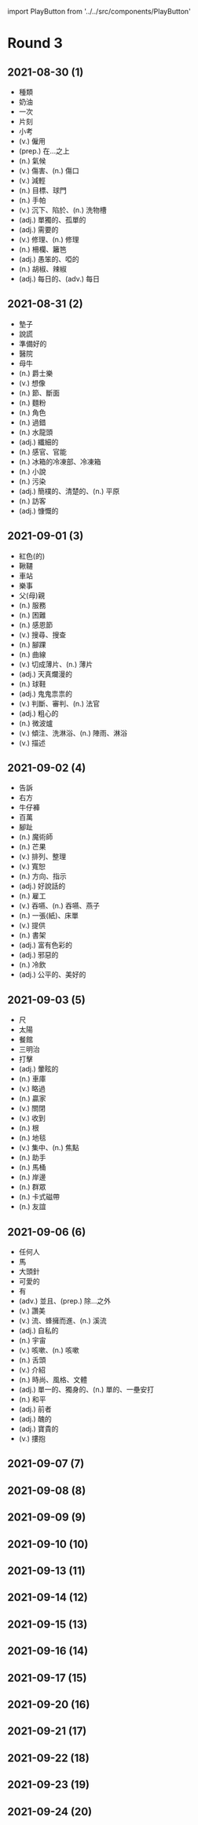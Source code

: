 import PlayButton from '../../src/components/PlayButton'

# Round 3

## 2021-08-30 (1)
- <PlayButton value="kind" /> 種類
- <PlayButton value="butter" /> 奶油
- <PlayButton value="once" /> 一次
- <PlayButton value="moment" /> 片刻
- <PlayButton value="quiz" /> 小考
- <PlayButton value="employ" /> (v.) 僱用
- <PlayButton value="upon" /> (prep.) 在...之上
- <PlayButton value="climate" /> (n.) 氣候
- <PlayButton value="wound" /> (v.) 傷害、(n.) 傷口
- <PlayButton value="ease" /> (v.) 減輕
- <PlayButton value="goal" /> (n.) 目標、球門
- <PlayButton value="handkerchief" /> (n.) 手帕
- <PlayButton value="sink" /> (v.) 沉下、陷於、(n.) 洗物槽
- <PlayButton value="alone" /> (adj.) 單獨的、孤單的
- <PlayButton value="necessary" /> (adj.) 需要的
- <PlayButton value="repair" /> (v.) 修理、(n.) 修理
- <PlayButton value="fence" /> (n.) 柵欄、籬笆
- <PlayButton value="dumb" /> (adj.) 愚笨的、啞的
- <PlayButton value="pepper" /> (n.) 胡椒、辣椒
- <PlayButton value="daily" /> (adj.) 每日的、(adv.) 每日

## 2021-08-31 (2)
- <PlayButton value="mat" /> 墊子
- <PlayButton value="lie" /> 說謊
- <PlayButton value="ready" /> 準備好的
- <PlayButton value="hospital" /> 醫院
- <PlayButton value="cow" /> 母牛
- <PlayButton value="jazz" /> (n.) 爵士樂
- <PlayButton value="imagine" /> (v.) 想像
- <PlayButton value="section" /> (n.) 節、斷面
- <PlayButton value="flour" /> (n.) 麵粉
- <PlayButton value="role" /> (n.) 角色
- <PlayButton value="fault" /> (n.) 過錯
- <PlayButton value="faucet" /> (n.) 水龍頭
- <PlayButton value="slender" /> (adj.) 纖細的
- <PlayButton value="sense" /> (n.) 感官、官能
- <PlayButton value="freezer" /> (n.) 冰箱的冷凍部、冷凍箱
- <PlayButton value="novel" /> (n.) 小說
- <PlayButton value="pollution" /> (n.) 污染
- <PlayButton value="plain" /> (adj.) 簡樸的、清楚的、(n.) 平原
- <PlayButton value="visitor" /> (n.) 訪客
- <PlayButton value="generous" /> (adj.) 慷慨的

## 2021-09-01 (3)
- <PlayButton value="red" /> 紅色(的)
- <PlayButton value="swing" /> 鞦韆
- <PlayButton value="station" /> 車站
- <PlayButton value="pleasure" /> 樂事
- <PlayButton value="parent" /> 父(母)親
- <PlayButton value="service" /> (n.) 服務
- <PlayButton value="difficulty" /> (n.) 困難
- <PlayButton value="Thanksgiving" /> (n.) 感恩節
- <PlayButton value="search" /> (v.) 搜尋、搜查
- <PlayButton value="ankle" /> (n.) 腳踝
- <PlayButton value="curve" /> (n.) 曲線
- <PlayButton value="slice" /> (v.) 切成薄片、(n.) 薄片
- <PlayButton value="childlike" /> (adj.) 天真爛漫的
- <PlayButton value="sneakers" /> (n.) 球鞋
- <PlayButton value="sneaky" /> (adj.) 鬼鬼祟祟的
- <PlayButton value="judge" /> (v.) 判斷、審判、(n.) 法官
- <PlayButton value="careless" /> (adj.) 粗心的
- <PlayButton value="microwave" /> (n.) 微波爐
- <PlayButton value="shower" /> (v.) 傾注、洗淋浴、(n.) 陣雨、淋浴
- <PlayButton value="describe" /> (v.) 描述

## 2021-09-02 (4)
- <PlayButton value="tell" /> 告訴
- <PlayButton value="right" /> 右方
- <PlayButton value="jeans" /> 牛仔褲
- <PlayButton value="million" /> 百萬
- <PlayButton value="toe" /> 腳趾
- <PlayButton value="magician" /> (n.) 魔術師
- <PlayButton value="mango" /> (n.) 芒果
- <PlayButton value="arrange" /> (v.) 排列、整理
- <PlayButton value="pardon" /> (v.) 寬恕
- <PlayButton value="direction" /> (n.) 方向、指示
- <PlayButton value="talkative" /> (adj.) 好說話的
- <PlayButton value="servant" /> (n.) 雇工
- <PlayButton value="swallow" /> (v.) 吞嚥、(n.) 吞嚥、燕子
- <PlayButton value="sheet" /> (n.) 一張(紙)、床單
- <PlayButton value="offer" /> (v.) 提供
- <PlayButton value="bookcase" /> (n.) 書架
- <PlayButton value="colorful" /> (adj.) 富有色彩的
- <PlayButton value="evil" /> (adj.) 邪惡的
- <PlayButton value="soft drink" /> (n.) 冷飲
- <PlayButton value="fair" /> (adj.) 公平的、美好的

## 2021-09-03 (5)
- <PlayButton value="ruler" /> 尺
- <PlayButton value="sun" /> 太陽
- <PlayButton value="restaurant" /> 餐館
- <PlayButton value="sandwich" /> 三明治
- <PlayButton value="hit" /> 打擊
- <PlayButton value="dizzy" /> (adj.) 暈眩的
- <PlayButton value="garage" /> (n.) 車庫
- <PlayButton value="omit" /> (v.) 略過
- <PlayButton value="winner" /> (n.) 贏家
- <PlayButton value="shut" /> (v.) 關閉
- <PlayButton value="receive" /> (v.) 收到
- <PlayButton value="root" /> (n.) 根
- <PlayButton value="carpet" /> (n.) 地毯
- <PlayButton value="focus" /> (v.) 集中、(n.) 焦點
- <PlayButton value="assistant" /> (n.) 助手
- <PlayButton value="toilet" /> (n.) 馬桶
- <PlayButton value="shore" /> (n.) 岸邊
- <PlayButton value="crowd" /> (n.) 群眾
- <PlayButton value="cassette" /> (n.) 卡式磁帶
- <PlayButton value="friendship" /> (n.) 友誼

## 2021-09-06 (6)
- <PlayButton value="anyone" /> 任何人
- <PlayButton value="horse" /> 馬
- <PlayButton value="pin" /> 大頭針
- <PlayButton value="cute" /> 可愛的
- <PlayButton value="have" /> 有
- <PlayButton value="besides" /> (adv.) 並且、(prep.) 除...之外
- <PlayButton value="praise" /> (v.) 讚美
- <PlayButton value="stream" /> (v.) 流、蜂擁而進、(n.) 溪流
- <PlayButton value="selfish" /> (adj.) 自私的
- <PlayButton value="universe" /> (n.) 宇宙
- <PlayButton value="cough" /> (v.) 咳嗽、(n.) 咳嗽
- <PlayButton value="tongue" /> (n.) 舌頭
- <PlayButton value="introduce" /> (v.) 介紹
- <PlayButton value="style" /> (n.) 時尚、風格、文體
- <PlayButton value="single" /> (adj.) 單一的、獨身的、(n.) 單的、一壘安打
- <PlayButton value="peace" /> (n.) 和平
- <PlayButton value="former" /> (adj.) 前者
- <PlayButton value="ugly" /> (adj.) 醜的
- <PlayButton value="precious" /> (adj.) 寶貴的
- <PlayButton value="hug" /> (v.) 摟抱

## 2021-09-07 (7)

## 2021-09-08 (8)

## 2021-09-09 (9)

## 2021-09-10 (10)

## 2021-09-13 (11)

## 2021-09-14 (12)

## 2021-09-15 (13)

## 2021-09-16 (14)

## 2021-09-17 (15)

## 2021-09-20 (16)

## 2021-09-21 (17)

## 2021-09-22 (18)

## 2021-09-23 (19)

## 2021-09-24 (20)
